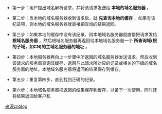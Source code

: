 - 第一步：用户提出域名解析请求，并将该请求发送给 **本地的域名服务器** 。

- 第二步：当本地的域名服务器收到请求后，就 **先查询本地的缓存** ，如果有该纪录项，则本地的域名服务器就直接把查询的结果返回。

- 第三步：如果本地的缓存中没有该纪录，则本地域名服务器就直接把请求发给 **根域名服务器** ，然后根域名服务器再返回给本地域名服务器一个 **所查询域(根的子域，如CN)的主域名服务器的地址** 。

- 第四步：本地服务器再向上一步骤中所返回的域名服务器发送请求，然后收到该请求的服务器查询其缓存，返回与此请求所对应的记录或相关的下级的域名服务器的地址。本地域名服务器将返回的结果保存到缓存。

- 第五步：重复第四步，直到找到正确的纪录。

- 第六步：本地域名服务器把返回的结果保存到缓存，以备下一次使用，同时还将结果返回给客户机


[来源cnblog](http://www.cnblogs.com/zhchongyao/archive/2009/11/23/1608834.html)

